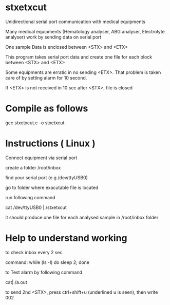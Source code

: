 # stxetxcut
Unidirectional serial port communication with medical equipments

Many medical equipments (Hematology analyser, ABG analyser, Electrolyte analyser) work by sending data on serial port  

One sample Data is enclosed between \<STX\> and \<ETX\>
  
This program takes serial port data and create one file for each block between \<STX\> and \<ETX\>
  
Some equipments are erratic in no sending \<ETX\>. That problem is taken care of by setting alarm for 10 second.

If \<ETX\> is not received in 10 sec after \<STX\>, file is closed
  
# Compile as follows

gcc stxetxcut.c -o stxetxcut

# Instructions ( Linux )

Connect equipment via serial port

create a folder /root/inbox

find your serial port (e.g /dev/ttyUSB0)

go to folder where exacutable file is located

run following command

cat /dev/ttyUSB0 |./stxetxcut

it should produce one file for each analysed sample in /root/inbox folder


# Help to understand working
to check inbox every 2 sec

command: while (ls -l) do sleep 2; done

to Test alarm by following command

cat|./a.out

to send 2nd \<STX\>, press ctrl+shift+u (underlined u is seen), then write 002



